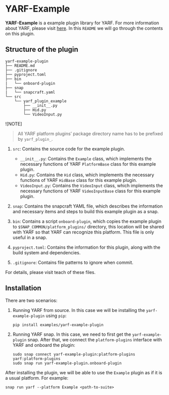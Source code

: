 # YARF-Example

**YARF-Example** is a example plugin library for YARF.
For more information about YARF, please visit [here](https://github.com/canonical/yarf).
In this `README` we will go through the contents on this plugin.

## Structure of the plugin

```{bash}
yarf-example-plugin
├── README.md
├── .gitignore
├── pyproject.toml
├── bin
|   └── onboard-plugin
├── snap
|   └── snapcraft.yaml
└── src
    └── yarf_plugin_example
        ├── __init__.py
        ├── Hid.py
        └── VideoInput.py
```

![NOTE]

> All YARF platform plugins’ package directory name has to be prefixed by `yarf_plugin_`.

1. `src`: Contains the source code for the example plugin.

   - `__init__.py`: Contains the `Example` class, which implements the necessary functions of YARF `PlatformBase` class for this example plugin.
   - `Hid.py`: Contains the `Hid` class, which implements the necessary functions of YARF `HidBase` class for this example plugin.
   - `VideoInput.py`: Contains the `VideoInput` class, which implements the necessary functions of YARF `VideoInputBase` class for this example plugin.

1. `snap`: Contains the snapcraft YAML file, which describes the information and necessary items and steps to build this example plugin as a snap.

1. `bin`: Contains a script `onboard-plugin`, which copies the example plugin to `$SNAP_COMMON/platform_plugins/` directory, this location will be shared with YARF so that YARF can recognize this platform. This file is only useful in a snap.

1. `pyproject.toml`: Contains the information for this plugin, along with the build system and dependencies.

1. `.gitignore`: Contains file patterns to ignore when commit.

For details, please visit teach of these files.

## Installation

There are two scenarios:

1. Running YARF from source. In this case we will be installing the `yarf-example-plugin` using `pip`:

   ```
   pip install examples/yarf-example-plugin
   ```

1. Running YARF snap. In this case, we need to first get the `yarf-example-plugin` snap. After that, we connect the `platform-plugins` interface with YARF and onboard the plugin:

   ```
   sudo snap connect yarf-example-plugin:platform-plugins yarf:platform-plugins
   sudo snap run yarf-example-plugin.onboard-plugin
   ```

After installing the plugin, we will be able to use the `Example` plugin as if it is a usual platform. For example:

```
snap run yarf --platform Example <path-to-suite>
```
